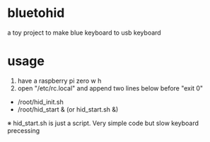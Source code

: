 # bluetohid
a toy project to make blue keyboard to usb keyboard

# usage
1. have a raspberry pi zero w h
2. open "/etc/rc.local" and append two lines below before "exit 0"
  - /root/hid_init.sh
  - /root/hid_start & (or hid_start.sh &)
  
  ※ hid_start.sh is just a script. Very simple code but slow keyboard precessing
